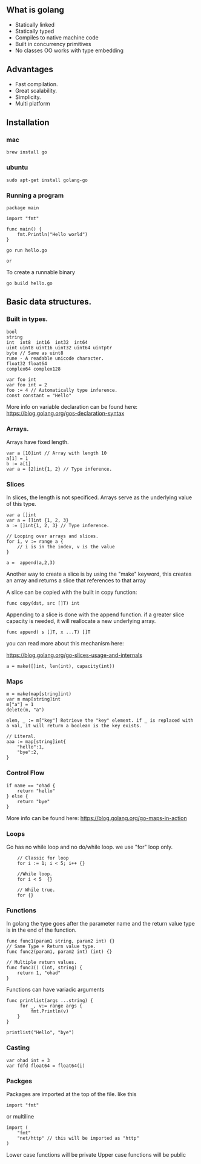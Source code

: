 ## What is golang


- Statically linked
- Statically typed
- Compiles to native machine code
- Built in concurrency primitives 
- No classes OO works with type embedding

## Advantages

- Fast compilation.
- Great scalability. 
- Simplicity.
- Multi platform


## Installation
### mac
    brew install go
    
### ubuntu
    sudo apt-get install golang-go


### Running a program

    package main
    
    import "fmt"
    
    func main() {
        fmt.Println("Hello world")
    }

<!-- -->

    go run hello.go
    
    or 
To create a runnable binary

    go build hello.go
    
    
## Basic data structures.

### Built in types.

    bool
    string
    int  int8  int16  int32  int64
    uint uint8 uint16 uint32 uint64 uintptr
    byte // Same as uint8
    rune - A readable unicode character.
    float32 float64
    complex64 complex128

<!-- -->
    var foo int
    var foo int = 2
    foo := 4 // Automatically type inference.
    const constant = "Hello"
    
More info on variable declaration can be found here:
    https://blog.golang.org/gos-declaration-syntax
    
    
    
### Arrays.

Arrays have fixed length.

    var a [10]int // Array with length 10
    a[1] = 1 
    b := a[1]    
    var a = [2]int{1, 2} // Type inference.


### Slices

In slices, the length is not specificed. Arrays serve as the underlying value of this type.

    var a []int                              
    var a = []int {1, 2, 3}           
    a := []int{1, 2, 3} // Type inference.

    // Looping over arrays and slices.
    for i, v := range a {
        // i is in the index, v is the value
    }
    
    a =  append(a,2,3)

Another way to create a slice is by using the "make" keyword, this creates an array and returns a slice that references to that array

A slice can be copied with the built in copy function:
    
    func copy(dst, src []T) int

Appending to a slice is done with the append function. if a greater slice capacity is needed, it will reallocate a new underlying array.
    
    func append( s []T, x ...T) []T
    

you can read more about this mechanism here:

https://blog.golang.org/go-slices-usage-and-internals

    a = make([]int, len(int), capacity(int))


### Maps
    
    m = make(map[string]int)
    var m map[string]int
    m["a"] = 1
    delete(m, "a")
    
    elem, _ := m["key"] Retrieve the "key" element. if _ is replaced with a val, it will return a boolean is the key exists.
    
    // Literal.
    aaa := map[string]int{
        "hello":1,
        "bye":2,
    }
    

### Control Flow
    
    if name == "ohad {
        return "hello"
    } else {
        return "bye"
    }
    
More info can be found here:
https://blog.golang.org/go-maps-in-action


### Loops
Go has no while loop and no do/while loop. we use "for" loop only.

        // Classic for loop
        for i := 1; i < 5; i++ {}
        
        //While loop.
        for i < 5  {}
        
        // While true.
        for {}
        
### Functions

In golang the type goes after the parameter name and the return value type is in the end of the function.
    
    func func1(param1 string, param2 int) {}
    // Same Type + Return value type.
    func func2(param1, param2 int) (int) {}
    
    // Multiple return values.
    func func3() (int, string) {
        return 1, "ohad"
    }

Functions can have variadic arguments

    func printlist(args ...string) {
         for _, v:= range args {
             fmt.Println(v)
        }
    }
    
    printlist("Hello", "bye")


### Casting

    var ohad int = 3
    var fdfd float64 = float64(i)
    
### Packges

Packages are imported at the top of the file.
like this

    import "fmt"

or multiline

    import (
        "fmt"
        "net/http" // this will be imported as "http"
    )
    
Lower case functions will be private
Upper case functions will be public 

